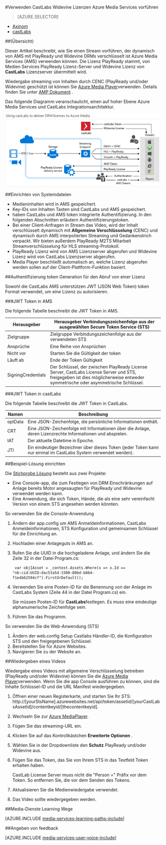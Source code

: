 <properties 
    pageTitle="Mithilfe von CastLabs Widevine Lizenzen Azure Media Services vorführen | Microsoft Azure" 
    description="Dieser Artikel beschreibt, wie Sie einen Stream vorführen, der dynamisch von AMS mit PlayReady und Widevine DRMs verschlüsselt ist Azure Media Services (AMS) verwenden können. Die Lizenz PlayReady stammt, von Medien Services PlayReady Lizenz-Server und Widevine Lizenz von CastLabs Lizenzserver übermittelt wird." 
    services="media-services" 
    documentationCenter="" 
    authors="Mingfeiy" 
    manager="erikre" 
    editor=""/>

<tags 
    ms.service="media-services" 
    ms.workload="media" 
    ms.tgt_pltfrm="na" 
    ms.devlang="na" 
    ms.topic="article" 
    ms.date="09/26/2016"  
    ms.author="Mingfeiy;willzhan;Juliako"/>


#<a name="using-castlabs-to-deliver-widevine-licenses-to-azure-media-services"></a>Verwenden CastLabs Widevine Lizenzen Azure Media Services vorführen

> [AZURE.SELECTOR]
- [Axinom](media-services-axinom-integration.md)
- [castLabs](media-services-castlabs-integration.md)

##<a name="overview"></a>(Übersicht)

Dieser Artikel beschreibt, wie Sie einen Stream vorführen, der dynamisch von AMS mit PlayReady und Widevine DRMs verschlüsselt ist Azure Media Services (AMS) verwenden können. Die Lizenz PlayReady stammt, von Medien Services PlayReady Lizenz-Server und Widevine Lizenz von **CastLabs** Lizenzserver übermittelt wird.

Wiedergabe streaming von Inhalten durch CENC (PlayReady und/oder Widevine) geschützt ist können Sie [Azure Media Player](http://amsplayer.azurewebsites.net/azuremediaplayer.html)verwenden. Details finden Sie unter [AMP Dokument](http://amp.azure.net/libs/amp/latest/docs/) .

Das folgende Diagramm veranschaulicht, einen auf hoher Ebene Azure Media Services und CastLabs Integrationsarchitektur.

![Integration](./media/media-services-castlabs-integration/media-services-castlabs-integration.png)

##<a name="typical-system-set-up"></a>Einrichten von Systemdateien

- Medieninhalten wird in AMS gespeichert.
- Key-IDs von Inhalten Tasten sind CastLabs und AMS gespeichert.
- haben CastLabs und AMS token integrierte Authentifizierung. In den folgenden Abschnitten erläutern Authentifizierungstoken. 
- Bei einer Client-Anfragen in Stream das Video, wird der Inhalt verschlüsselt dynamisch mit **Allgemeine Verschlüsselung** (CENC) und dynamisch durch AMS interpolierten Streaming und Gedankenstrich verpackt. Wir bieten außerdem PlayReady M2TS Mitarbeit Streamverschlüsselung für HLS streaming-Protokoll.
- PlayReady Lizenz wird von AMS Lizenzserver abgerufen und Widevine Lizenz wird von CastLabs Lizenzserver abgerufen. 
- Media Player beschließt automatisch an, welche Lizenz abgerufen werden sollen auf der Client-Plattform-Funktion basiert. 

##<a name="authentication-token-generation-for-getting-a-license"></a>Authentifizierung token Generation für den Abruf von einer Lizenz

Sowohl die CastLabs AMS unterstützen JWT (JSON Web Token) token Format verwendet, um eine Lizenz zu autorisieren. 

###<a name="jwt-token-in-ams"></a>JWT Token in AMS 

Die folgende Tabelle beschreibt die JWT Token in AMS. 

Herausgeber|Herausgeber Verbindungszeichenfolge aus der ausgewählten Secure Token Service (STS)
---|---
Zielgruppe|Zielgruppe Verbindungszeichenfolge aus der verwendeten STS
Ansprüche|Eine Reihe von Ansprüchen
Nicht vor|Starten Sie die Gültigkeit der token
Läuft ab|Ende der Token Gültigkeit
SigningCredentials|Der Schlüssel, der zwischen PlayReady License Server, CastLabs License Server und STS, freigegeben ist dies möglicherweise entweder symmetrische oder asymmetrische Schlüssel.

###<a name="jwt-token-in-castlabs"></a>JWT Token in castLabs

Die folgende Tabelle beschreibt die JWT Token in CastLabs. 

Namen|Beschreibung
---|---
optData|Eine JSON-Zeichenfolge, die persönliche Informationen enthält. 
CRT|Eine JSON-Zeichenfolge mit Informationen über die Anlage, deren Lizenzrechte Informationen und abspielen.
IAT|Der aktuelle Datetime in Epoche.
JTI|Ein eindeutiger Bezeichner über dieses Token (jeder Token kann nur einmal im CastLabs System verwendet werden).

##<a name="sample-solution-set-up"></a>Beispiel-Lösung einrichten 

Die [Stichprobe Lösung](https://github.com/AzureMediaServicesSamples/CastlabsIntegration) besteht aus zwei Projekte:

-   Eine Console-app, die zum Festlegen von DRM Einschränkungen auf Anlage bereits Motor angesaugten für PlayReady und Widevine verwendet werden kann.
-   Eine Anwendung, die sich Token, Hände, die als eine sehr vereinfacht Version von einem STS angesehen werden könnten.


So verwenden Sie die Console-Anwendung

1.  Ändern der app.config um AMS Anmeldeinformationen, CastLabs Anmeldeinformationen, STS Konfiguration und gemeinsamen Schlüssel für die Einrichtung an.
2.  Hochladen einer Anlageguts in AMS an.
3.  Rufen Sie die UUID in die hochgeladene Anlage, und ändern Sie die Zeile 32 in der Datei Program.cs:

         var objIAsset = _context.Assets.Where(x => x.Id == "nb:cid:UUID:dac53a5d-1500-80bd-b864-f1e4b62594cf").FirstOrDefault();

4.  Verwenden Sie eine Posten-ID für die Benennung von der Anlage im CastLabs System (Zeile 44 in der Datei Program.cs) ein.

    Sie müssen Posten-ID für **CastLabs**festlegen. Es muss eine eindeutige alphanumerische Zeichenfolge sein.

5.  Führen Sie das Programm.


So verwenden Sie die Web-Anwendung (STS)

1.  Ändern der web.config Setup Castlabs Händler-ID, die Konfiguration STS und den freigegebenen Schlüssel.
2.  Bereitstellen Sie für Azure Websites.
3.  Navigieren Sie zu der Website an.

##<a name="playing-back-a-video"></a>Wiedergeben eines Videos

Wiedergabe eines Videos mit allgemeine Verschlüsselung betreiben (PlayReady und/oder Widevine) können Sie die [Azure Media Player](http://amsplayer.azurewebsites.net/azuremediaplayer.html)verwenden. Wenn Sie die app Console ausführen zu können, sind die Inhalte Schlüssel-ID und die URL Manifest wiedergegeben.

1.  Öffnen einer neuen Registerkarte, und starten Sie Ihr STS: http://[yourStsName].azurewebsites.net/api/token/assetid/[yourCastLabsAssetId]/contentkeyid/[thecontentkeyid].
2.  Wechseln Sie zur [Azure MediaPlayer](http://amsplayer.azurewebsites.net/azuremediaplayer.html).
3.  Fügen Sie das streaming-URL ein.
4.  Klicken Sie auf das Kontrollkästchen **Erweiterte Optionen** .
5.  Wählen Sie in der Dropdownliste den **Schutz** PlayReady und/oder Widevine aus.
6.  Fügen Sie das Token, das Sie von Ihrem STS in das Textfeld Token erhalten haben. 
    
    CastLab License Server muss nicht die "Person =" Präfix vor dem Token. So entfernen Sie, die vor dem Senden des Tokens.
7.  Aktualisieren Sie die Medienwiedergabe verwendet.
8.  Das Video sollte wiedergegeben werden.


##<a name="media-services-learning-paths"></a>Media-Dienste Learning Wege

[AZURE.INCLUDE [media-services-learning-paths-include](../../includes/media-services-learning-paths-include.md)]

##<a name="provide-feedback"></a>Angeben von feedback

[AZURE.INCLUDE [media-services-user-voice-include](../../includes/media-services-user-voice-include.md)]
